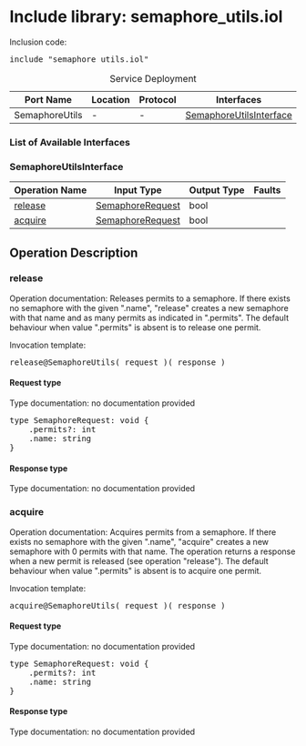 # Include library: semaphore_utils.iol

Inclusion code: <pre>include "semaphore_utils.iol"</pre>

<table>
  <caption>Service Deployment</caption>
  <thead>
    <tr>
      <th>Port Name</th>
      <th>Location</th>
      <th>Protocol</th>
      <th>Interfaces</th>
    </tr>
  </thead>
  <tbody>
    <tr>
      <td>SemaphoreUtils</td>
      <td>-</td>
      <td>-</td>
      <td><a href="#SemaphoreUtilsInterface">SemaphoreUtilsInterface</a></td>
    </tr>
  </tbody>
</table>

<h3>List of Available Interfaces</h3>

<h3 id="SemaphoreUtilsInterface">SemaphoreUtilsInterface</h3>

<table>
  <thead>
    <tr>
      <th>Operation Name</th>
      <th>Input Type</th>
      <th>Output Type</th>
      <th>Faults</th>
    </tr>
  </thead>
  <tbody>
    <tr>
      <td><a href="#release">release</a></td>
      <td><a href="#SemaphoreRequest">SemaphoreRequest</a></td>
      <td>bool</td>
      <td>
      </td>
    </tr>
    <tr>
      <td><a href="#acquire">acquire</a></td>
      <td><a href="#SemaphoreRequest">SemaphoreRequest</a></td>
      <td>bool</td>
      <td>
      </td>
    </tr>
  </tbody>
</table>

<h2>Operation Description</h2>



<h3 id="release">release</h3>

Operation documentation: 
	 Releases permits to a semaphore.
	 If there exists no semaphore with the given ".name", "release" creates a
	 new semaphore with that name and as many permits as indicated in ".permits".
	 The default behaviour when value ".permits" is absent is to release one permit.
	


Invocation template: 
<pre>release@SemaphoreUtils( request )( response )</pre>

<h4 id="SemaphoreRequest">Request type</h4>

Type documentation: no documentation provided 
<pre>type SemaphoreRequest: void {
	.permits?: int
	.name: string
}</pre>


<h4>Response type</h4>
Type documentation: no documentation provided 








<h3 id="acquire">acquire</h3>

Operation documentation: 
	  Acquires permits from a semaphore.
	  If there exists no semaphore with the given ".name", "acquire" creates a 
	  new semaphore with 0 permits with that name.
	  The operation returns a response when a new permit is released (see operation "release").
	  The default behaviour when value ".permits" is absent is to acquire one permit.
	 


Invocation template: 
<pre>acquire@SemaphoreUtils( request )( response )</pre>

<h4 id="SemaphoreRequest">Request type</h4>

Type documentation: no documentation provided 
<pre>type SemaphoreRequest: void {
	.permits?: int
	.name: string
}</pre>


<h4>Response type</h4>
Type documentation: no documentation provided 










